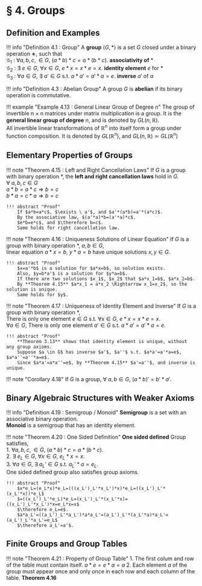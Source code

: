 # § 4. Groups

## Definition and Examples

!!! info "Definition 4.1 : Group"
    A **group** $\langle G, * \rangle$ is a set $G$ closed under a binary operation $∗$, such that  
    $\mathscr{G}_1$ : $\forall a, b, c, \in G$, $(a * b) * c = a * (b * c)$. **associativity of** $*$  
    $\mathscr{G}_2$ : $\exists \ e \in G$, $\forall x \in G$, $e*x=x*e=x$. **identity element** $e$ for $*$  
    $\mathscr{G}_3$ : $\forall a \in G$, $\exists \ a' \in G$ s.t. $a * a' = a' * a = e$. **inverse** $a'$ of $a$

!!! info "Definition 4.3 : Abelian Group"
    A group $G$ is **abelian** if its binary operation is commutative.

!!! example "Example 4.13 : General Linear Group of Degree $n$"
    The group of invertible n × n matrices under matrix multiplication is a group.
    It is the **general linear group of degree** $n$, and is denoted by $GL(n, \mathbb{R})$.  
    All invertible linear transformations of $\mathbb{R}^n$ into itself form a group under function composition.
    It is denoted by $GL(\mathbb{R}^n)$, and $GL(n, \mathbb{R}) \simeq GL(\mathbb{R}^n)$

## Elementary Properties of Groups

!!! note "Theorem 4.15 : Left and Right Cancellation Laws"
    If $G$ is a group with binary operation $*$, the **left and right cancellation laws** hold in $G$.  
    $\forall \ a, b, c \in G$  
    $a*b=a*c \Rightarrow b=c$  
    $b*a=c*a \Rightarrow b=c$

    !!! abstract "Proof"
        If $a*b=a*c$, $\exists \ a'$, and $a'*(a*b)=a'*(a*c)$.  
        By the associative law, $(a'*a)*b=(a'*a)*c$.  
        $e*b=e*c$, and $\therefore b=c$.
        Same holds for right cancellation law.

!!! note "Theorem 4.16 : Uniqueness Solutions of Linear Equation"
    If $G$ is a group with binary operation $*$, $a, b \in G$,  
    linear equation $a*x=b$, $y*a=b$ have unique solutions $x, y \in G$.
    
    !!! abstract "Proof"
        $x=a'*b$ is a solution for $a*x=b$, so solution exists.
        Also, $y=b*a'$ is a solution for $y*a=b$.  
        If there are two solutions $x_1$, $x_2$ that $a*x_1=b$, $a*x_2=b$.
        By **Theorem 4.15** $a*x_1 = a*x_2 \Rightarrow x_1=x_2$, so the solution is unique.
        Same holds for $y$.

!!! note "Theorem 4.17 : Uniqueness of Identity Element and Inverse"
    If $G$ is a group with binary operation $*$,  
    There is only one element $e \in G$ s.t. $\forall x \in G$, $e*x=x*e=x$.  
    $\forall a \in G$, There is only one element $a' \in G$ s.t. $a*a'=a'*a=e$.
    
    !!! abstract "Proof"
        **Theorem 3.13** shows that identity element is unique, without any group axioms.  
        Suppose $a \in G$ has inverse $a'$, $a''$ s.t. $a*a'=a'*a=e$, $a*a''=a''*a=e$.  
        Since $a*a'=a*a''=e$, by **Theorem 4.15** $a'=a''$, and inverse is unique.

!!! note "Corollary 4.18"
    If $G$ is a group, $\forall \ a, b \in G$, $(a*b)'=b'*a'$.

## Binary Algebraic Structures with Weaker Axioms

!!! info "Definition 4.19 : Semigroup / Monoid"
    **Semigroup** is a set with an associative binary operation.  
    **Monoid** is a semigroup that has an identity element.

!!! note "Theorem 4.20 : One Sided Definition"
    **One sided defined** Group satisfies,   
    1. $\forall a, b, c, \in G$, $(a * b) * c = a * (b * c)$.  
    2. $\exists \ e_L \in G$, $\forall x \in G$, $e_L*x=x$.  
    3. $\forall a \in G$, $\exists \ a_L' \in G$ s.t. $a_L' * a = e_L$.  
    One sided defined group also satisfies group axioms.

    !!! abstract "Proof"
        $x*e_L=(e_L*x)*e_L=(((x_L')_L'*x_L')*x)*e_L=((x_L')_L'*(x_L'*x))*e_L$  
        $=((x_L')_L'*e_L)*e_L=(x_L')_L'*(x_L'*x)=((x_L')_L'*x_L')*x=e_L*x=x$  
        $\therefore e_L=e$.  
        $a*a_L'=((a_L')_L'*a_L')*a*a_L'=(a_L')_L'*(a_L'*a)*a_L'=(a_L')_L'*a_L'=e_L$  
        $\therefore a_L'=a'$.  

## Finite Groups and Group Tables

!!! note "Theorem 4.21 : Property of Group Table"
    1. The first colum and row of the table must contain itself.
    $a*e=e*a=a$
    2. Each element $a$ of the group must appear once and only once in each row and each column of the table.
    **Theorem 4.16**